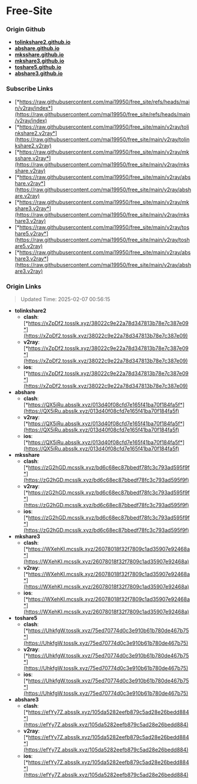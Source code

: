 # Free-Site

### Origin Github

- [**tolinkshare2.github.io**](https://github.com/tolinkshare2/tolinkshare2.github.io)
- [**abshare.github.io**](https://github.com/abshare/abshare.github.io)
- [**mksshare.github.io**](https://github.com/mksshare/mksshare.github.io)
- [**mkshare3.github.io**](https://github.com/mkshare3/mkshare3.github.io)
- [**toshare5.github.io**](https://github.com/toshare5/toshare5.github.io)
- [**abshare3.github.io**](https://github.com/abshare3/abshare3.github.io)

### Subscribe Links

- [*https://raw.githubusercontent.com/mai19950/free_site/refs/heads/main/v2ray/index*](https://raw.githubusercontent.com/mai19950/free_site/refs/heads/main/v2ray/index)
- [*https://raw.githubusercontent.com/mai19950/free_site/main/v2ray/tolinkshare2.v2ray*](https://raw.githubusercontent.com/mai19950/free_site/main/v2ray/tolinkshare2.v2ray)
- [*https://raw.githubusercontent.com/mai19950/free_site/main/v2ray/mksshare.v2ray*](https://raw.githubusercontent.com/mai19950/free_site/main/v2ray/mksshare.v2ray)
- [*https://raw.githubusercontent.com/mai19950/free_site/main/v2ray/abshare.v2ray*](https://raw.githubusercontent.com/mai19950/free_site/main/v2ray/abshare.v2ray)
- [*https://raw.githubusercontent.com/mai19950/free_site/main/v2ray/mkshare3.v2ray*](https://raw.githubusercontent.com/mai19950/free_site/main/v2ray/mkshare3.v2ray)
- [*https://raw.githubusercontent.com/mai19950/free_site/main/v2ray/toshare5.v2ray*](https://raw.githubusercontent.com/mai19950/free_site/main/v2ray/toshare5.v2ray)
- [*https://raw.githubusercontent.com/mai19950/free_site/main/v2ray/abshare3.v2ray*](https://raw.githubusercontent.com/mai19950/free_site/main/v2ray/abshare3.v2ray)

### Origin Links

> Updated Time: 2025-02-07 00:56:15

- **tolinkshare2**
  - **clash**: [*https://xZpDf2.tosslk.xyz/38022c9e22a78d347813b78e7c387e09*](https://xZpDf2.tosslk.xyz/38022c9e22a78d347813b78e7c387e09)
  - **v2ray**: [*https://xZpDf2.tosslk.xyz/38022c9e22a78d347813b78e7c387e09*](https://xZpDf2.tosslk.xyz/38022c9e22a78d347813b78e7c387e09)
  - **ios**: [*https://xZpDf2.tosslk.xyz/38022c9e22a78d347813b78e7c387e09*](https://xZpDf2.tosslk.xyz/38022c9e22a78d347813b78e7c387e09)
- **abshare**
  - **clash**: [*https://QX5iRu.absslk.xyz/013d40f08cfd7e165f41ba70f184fa5f*](https://QX5iRu.absslk.xyz/013d40f08cfd7e165f41ba70f184fa5f)
  - **v2ray**: [*https://QX5iRu.absslk.xyz/013d40f08cfd7e165f41ba70f184fa5f*](https://QX5iRu.absslk.xyz/013d40f08cfd7e165f41ba70f184fa5f)
  - **ios**: [*https://QX5iRu.absslk.xyz/013d40f08cfd7e165f41ba70f184fa5f*](https://QX5iRu.absslk.xyz/013d40f08cfd7e165f41ba70f184fa5f)
- **mksshare**
  - **clash**: [*https://zG2hGD.mcsslk.xyz/bd6c68ec87bbedf78fc3c793ad595f9f*](https://zG2hGD.mcsslk.xyz/bd6c68ec87bbedf78fc3c793ad595f9f)
  - **v2ray**: [*https://zG2hGD.mcsslk.xyz/bd6c68ec87bbedf78fc3c793ad595f9f*](https://zG2hGD.mcsslk.xyz/bd6c68ec87bbedf78fc3c793ad595f9f)
  - **ios**: [*https://zG2hGD.mcsslk.xyz/bd6c68ec87bbedf78fc3c793ad595f9f*](https://zG2hGD.mcsslk.xyz/bd6c68ec87bbedf78fc3c793ad595f9f)
- **mkshare3**
  - **clash**: [*https://WXehKI.mcsslk.xyz/26078018f32f7809c1ad35907e92468a*](https://WXehKI.mcsslk.xyz/26078018f32f7809c1ad35907e92468a)
  - **v2ray**: [*https://WXehKI.mcsslk.xyz/26078018f32f7809c1ad35907e92468a*](https://WXehKI.mcsslk.xyz/26078018f32f7809c1ad35907e92468a)
  - **ios**: [*https://WXehKI.mcsslk.xyz/26078018f32f7809c1ad35907e92468a*](https://WXehKI.mcsslk.xyz/26078018f32f7809c1ad35907e92468a)
- **toshare5**
  - **clash**: [*https://UhkfgW.tosslk.xyz/75ed70774d0c3e910b61b780de467b75*](https://UhkfgW.tosslk.xyz/75ed70774d0c3e910b61b780de467b75)
  - **v2ray**: [*https://UhkfgW.tosslk.xyz/75ed70774d0c3e910b61b780de467b75*](https://UhkfgW.tosslk.xyz/75ed70774d0c3e910b61b780de467b75)
  - **ios**: [*https://UhkfgW.tosslk.xyz/75ed70774d0c3e910b61b780de467b75*](https://UhkfgW.tosslk.xyz/75ed70774d0c3e910b61b780de467b75)
- **abshare3**
  - **clash**: [*https://efYy7Z.absslk.xyz/105da5282eefb879c5ad28e26bedd884*](https://efYy7Z.absslk.xyz/105da5282eefb879c5ad28e26bedd884)
  - **v2ray**: [*https://efYy7Z.absslk.xyz/105da5282eefb879c5ad28e26bedd884*](https://efYy7Z.absslk.xyz/105da5282eefb879c5ad28e26bedd884)
  - **ios**: [*https://efYy7Z.absslk.xyz/105da5282eefb879c5ad28e26bedd884*](https://efYy7Z.absslk.xyz/105da5282eefb879c5ad28e26bedd884)
